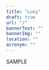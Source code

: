 ```yaml
---
title: "Lusy"
draft: true
url: "/"
bannerText: ""
bannerImg: ""
location: ""
acronym: ""
---
```


SAMPLE